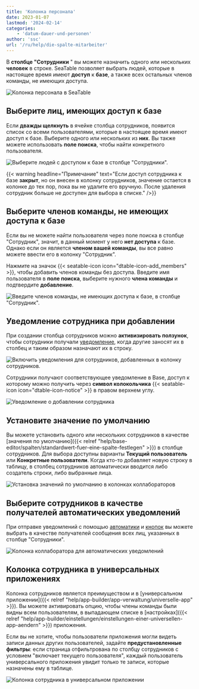 ```yaml
---
title: 'Колонка персонала'
date: 2023-01-07
lastmod: '2024-02-14'
categories:
    - 'datum-dauer-und-personen'
author: 'ssc'
url: '/ru/help/die-spalte-mitarbeiter'
---
```


В **столбце "Сотрудники** " вы можете назначить одного или нескольких **человек** в строке. SeaTable позволяет выбрать людей, которые в настоящее время имеют **доступ** к **базе**, а также всех остальных членов команды, не имеющих доступа.

![Колонка персонала в SeaTable](images/employee-column.png)

## Выберите лиц, имеющих доступ к базе

Если **дважды щелкнуть** в ячейке столбца сотрудников, появится список со всеми пользователями, которые в настоящее время имеют доступ к базе. Выберите одного или нескольких из **них**. Вы также можете использовать **поле поиска**, чтобы найти конкретного пользователя.

![Выберите людей с доступом к базе в столбце "Сотрудники".](images/Personen-mit-Zugriff-auf-eine-Base-in-der-Mitarbeiter-Spalte-auswaehlen.png)

{{< warning  headline="Примечание"  text="Если доступ сотрудника к базе **закрыт**, но он внесен в колонку сотрудников, значение остается в колонке до тех пор, пока вы не удалите его вручную. После удаления сотрудник больше не доступен для выбора в списке." />}}

## Выберите членов команды, не имеющих доступа к базе

Если вы не можете найти пользователя через поле поиска в столбце "Сотрудник", значит, в данный момент у него **нет доступа** к базе. Однако если он является **членом вашей команды**, вы все равно можете ввести его в колонку "Сотрудник".

Нажмите на значок {{< seatable-icon icon="dtable-icon-add\_members" >}}, чтобы добавить членов команды без доступа. Введите имя пользователя в **поле поиска**, выберите нужного **члена команды** и подтвердите **добавление**.

![Введите членов команды, не имеющих доступа к базе, в столбце "Сотрудник".](images/Teammitglieder-ohne-Zugriff-auf-eine-Base-in-die-Mitarbeiter-Spalte-eintragen.gif)

## Уведомление сотрудника при добавлении

При создании столбца сотрудников можно **активизировать ползунок**, чтобы сотрудники получали [уведомление](https://seatable.io/ru/docs/benachrichtigungen/sinn-und-zweck-von-benachrichtigungen-in-seatable/), когда другие заносят их в столбец и таким образом назначают их в строку.

![Включить уведомления для сотрудников, добавленных в колонку сотрудников.](images/turn-on-notification-for-collaborateur-1.png)

Сотрудники получают соответствующее уведомление в Base, доступ к которому можно получить через **символ колокольчика** {{< seatable-icon icon="dtable-icon-notice" >}} в правом верхнем углу.

![Уведомление о добавлении сотрудника](images/Benachrichtigung-wenn-Mitarbeiter-hinzugefuegt-wird.png)

## Установите значение по умолчанию

Вы можете установить одного или нескольких сотрудников в качестве [значения по умолчанию]({{< relref "help/base-editor/spalten/standardwert-fuer-eine-spalte-festlegen" >}}) в столбце сотрудников. Для выбора доступны варианты **Текущий пользователь** или **Конкретные пользователи**. Когда кто-то добавляет новую строку в таблицу, в столбец сотрудников автоматически вводится либо создатель строки, либо выбранные лица.

![Установка значений по умолчанию в колонках коллабораторов](images/Set-default-values-in-collaborator-columns.png)

## Выберите сотрудников в качестве получателей автоматических уведомлений

При отправке уведомлений с помощью [автоматики](https://seatable.io/ru/docs/arbeiten-mit-automationen/anlegen-einer-automation/) и [кнопок](https://seatable.io/ru/docs/andere-spalten/die-schaltflaeche/) вы можете выбрать в качестве получателей сообщения всех лиц, указанных в столбце "Сотрудники".

![Колонка коллаборатора для автоматических уведомлений](images/Collaborator-column-for-automated-notifications.gif)

## Колонка сотрудника в универсальных приложениях

Колонка сотрудников является преимуществом и в [универсальном приложении]({{< relref "help/app-builder/app-verwaltung/universelle-app" >}}). Вы можете активировать опцию, чтобы члены команды были видны всем пользователям, в выпадающем списке в [настройках]({{< relref "help/app-builder/einstellungen/einstellungen-einer-universellen-app-aendern" >}}) приложения.

Если вы не хотите, чтобы пользователи приложения могли видеть записи данных других пользователей, задайте **предустановленные фильтры**: если страница отфильтрована по столбцу сотрудников с условием "включает текущего пользователя", каждый пользователь универсального приложения увидит только те записи, которые назначены ему в таблице.

![Колонка сотрудника в универсальном приложении](images/Mitarbeiter-Spalte-in-der-Universellen-App.gif)
